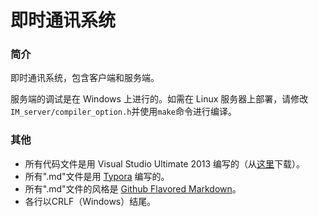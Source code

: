 # 即时通讯系统

### 简介

即时通讯系统，包含客户端和服务端。

服务端的调试是在 Windows 上进行的。如需在 Linux 服务器上部署，请修改`IM_server/compiler_option.h`并使用`make`命令进行编译。

### 其他

- 所有代码文件是用 Visual Studio Ultimate 2013 编写的（从[这里](https://msdn.itellyou.cn/)下载）。
- 所有".md"文件是用 [Typora](http://typora.io) 编写的。
- 所有".md"文件的风格是 [Github Flavored Markdown](https://guides.github.com/features/mastering-markdown/#GitHub-flavored-markdown)。
- 各行以CRLF（Windows）结尾。
